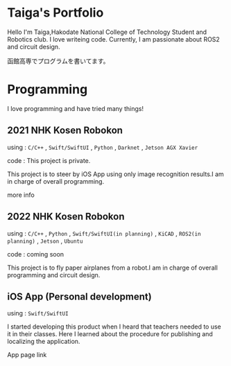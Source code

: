 # Taiga's Portfolio
Hello I'm Taiga,Hakodate National College of Technology Student and Robotics club. I love writeing code. Currently, I am passionate about ROS2 and circuit design.

函館高専でプログラムを書いてます。

# Programming
I love programming and have tried many things!
## 2021 NHK Kosen Robokon
using : `C/C++` , `Swift/SwiftUI` , `Python` , `Darknet` , `Jetson AGX Xavier`

code : This project is private. 

This project is to steer by iOS App using only image recognition results.I am in charge of overall programming. 

more info

## 2022 NHK Kosen Robokon
using : `C/C++` , `Python` , `Swift/SwiftUI(in planning)` , `KiCAD` , `ROS2(in planning)` , `Jetson` , `Ubuntu` 

code : coming soon

This project is to fly paper airplanes from a robot.I am in charge of overall programming and circuit design.

## iOS App (Personal development)
using : `Swift/SwiftUI`

I started developing this product when I heard that teachers needed to use it in their classes. Here I learned about the procedure for publishing and localizing the application.

App page link
